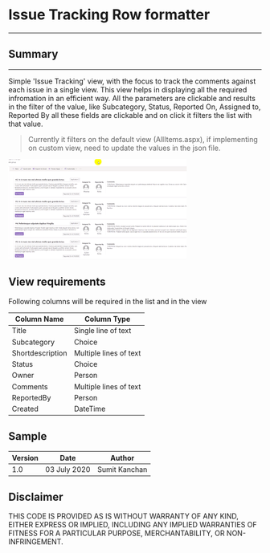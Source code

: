 # Issue Tracking Row formatter
-----

## Summary
----

Simple 'Issue Tracking' view, with the focus to track the comments against each issue in a single view. This view helps in displaying all the required infromation in an efficient way. All the parameters are clickable and results in the filter of the value, like Subcategory, Status, Reported On, Assigned to, Reported By all these fields are clickable and on click it filters the list with that value.

> Currently it filters on the default view (AllItems.aspx), if implementing on custom view, need to update the values in the json file.


![Issue tracking row formatter](./issuetrackingRowFormatter.gif)
 
## View requirements

Following columns will be required in the list and in the view

| Column Name      | Column Type            |
|------------------|------------------------|
| Title            | Single line of text    |
| Subcategory      | Choice                 |
| Shortdescription | Multiple lines of text |
| Status           | Choice                 |
| Owner            | Person                 |
| Comments         | Multiple lines of text |
| ReportedBy       | Person                 |
| Created          | DateTime               |


## Sample

| Version | Date | Author|
|-----|-----|-----|
|1.0|03 July 2020 | Sumit Kanchan |

## Disclaimer

THIS CODE IS PROVIDED AS IS WITHOUT WARRANTY OF ANY KIND, EITHER EXPRESS OR IMPLIED, INCLUDING ANY IMPLIED WARRANTIES OF FITNESS FOR A PARTICULAR PURPOSE, MERCHANTABILITY, OR NON-INFRINGEMENT.
